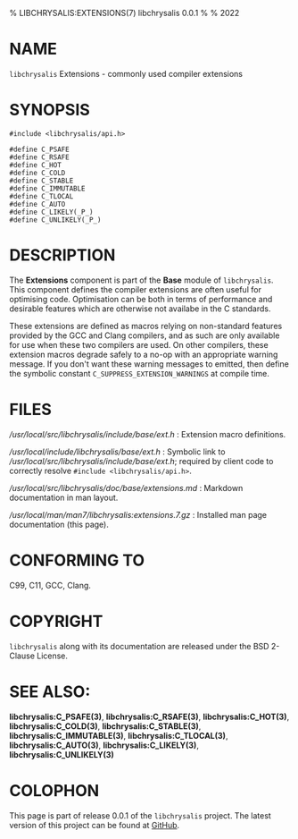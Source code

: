 % LIBCHRYSALIS:EXTENSIONS(7) libchrysalis 0.0.1
%
% 2022


# NAME

`libchrysalis` Extensions - commonly used compiler extensions


# SYNOPSIS

```
#include <libchrysalis/api.h>
 
#define C_PSAFE
#define C_RSAFE
#define C_HOT
#define C_COLD
#define C_STABLE
#define C_IMMUTABLE
#define C_TLOCAL
#define C_AUTO
#define C_LIKELY(_P_)
#define C_UNLIKELY(_P_)
```


# DESCRIPTION

The **Extensions** component is part of the **Base** module of `libchrysalis`.
This component defines the compiler extensions are often useful for optimising
code. Optimisation can be both in terms of performance and desirable features
which are otherwise not availabe in the C standards.

These extensions are defined as macros relying on non-standard features provided
by the GCC and Clang compilers, and as such are only available for use when
these two compilers are used. On other compilers, these extension macros degrade
safely to a no-op with an appropriate warning message. If you don't want these
warning messages to emitted, then define the symbolic constant
`C_SUPPRESS_EXTENSION_WARNINGS` at compile time.


# FILES

*/usr/local/src/libchrysalis/include/base/ext.h*
: Extension macro definitions.

*/usr/local/include/libchrysalis/base/ext.h*
: Symbolic link to */usr/local/src/libchrysalis/include/base/ext.h*; required by
client code to correctly resolve `#include <libchrysalis/api.h>`.

*/usr/local/src/libchrysalis/doc/base/extensions.md*
: Markdown documentation in man layout.

*/usr/local/man/man7/libchrysalis:extensions.7.gz*
: Installed man page documentation (this page).


# CONFORMING TO

C99, C11, GCC, Clang.


# COPYRIGHT

`libchrysalis` along with its documentation are released under the BSD 2-Clause
License.


# SEE ALSO:

**libchrysalis:C_PSAFE(3)**, **libchrysalis:C_RSAFE(3)**,
**libchrysalis:C_HOT(3)**, **libchrysalis:C_COLD(3)**,
**libchrysalis:C_STABLE(3)**, **libchrysalis:C_IMMUTABLE(3)**,
**libchrysalis:C_TLOCAL(3)**, **libchrysalis:C_AUTO(3)**,
**libchrysalis:C_LIKELY(3)**, **libchrysalis:C_UNLIKELY(3)**


# COLOPHON

This page is part of release 0.0.1 of the `libchrysalis` project. The latest
version of this project can be found at
[GitHub](https://github.com/achakravarti/libchrysalis).

